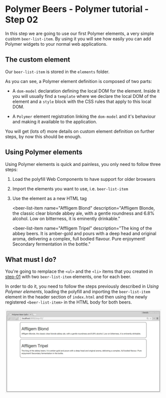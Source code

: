 # Polymer Beers - Polymer tutorial - Step 02

In this step we are going to use our first Polymer elements, a very simple custom `beer-list-item`. 
By using it you will see how easily you can add Polymer widgets to your normal web applications.


## The custom element

Our `beer-list-item` is stored in the `elements` folder. 

As you can see, a Polymer element definition is composed of two parts:

* A `dom-model` declaration defining the local DOM for the element. Inside it you will usually find a `template` where we declare the local DOM of the element and a `style` block with the CSS rules that apply to this local DOM.

* A `Polymer` element registration linking the `dom-model` and it's behaviour and making it available to the application.

You will get (lots of) more details on custom element definition on further steps, by now this should be enough.


## Using Polymer elements 

Using Polymer elements is quick and painless, you only need to follow three steps:

1. Load the polyfill Web Components to have support for older browsers 

    <!-- Polyfill Web Components support for older browsers -->
    <script src="/bower_components/webcomponentsjs/webcomponents-lite.min.js"></script>

1. Import the elements you want to use, i.e. `beer-list-item`

    <!-- Import `beer-list-item` element -->
    <link rel="import" href="elements/beer-list-item.html">

1. Use the element as a new HTML tag

    <beer-list-item 
      name="Affligem Blond" 
      description="Affligem Blonde, the classic clear blonde abbey ale, with a gentle roundness and 6.8% alcohol. Low on bitterness, it is eminently drinkable."
    ></beer-list-item>

    <beer-list-item 
      name="Affligem Tripel" 
      description="The king of the abbey beers. It is amber-gold and pours with a deep head and original aroma, delivering a complex, full bodied flavour. Pure enjoyment! Secondary fermentation in the bottle."
    ></beer-list-item>


## What must I do?

You're going to remplace the `<ul>` and the `<li>` items that you created in [step-01](../step-01/) with two `beer-list-item` elements, one for each beer.

In order to do it, you need to follow the steps previously described in *Using Polymer elements*, loading the polyfill and inporting the `beer-list-item` element in the header section of `index.html` and then using the newly registered `<beer-list-item>` in the HTML body for both beers.

![Screenshot](/img/step-02_01.jpg)



